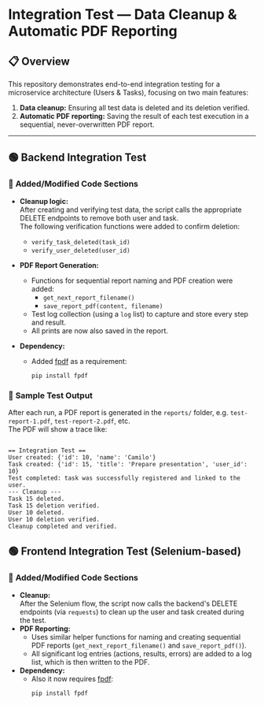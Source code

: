 ﻿# Integration Test — Data Cleanup & Automatic PDF Reporting

## 📋 Overview

This repository demonstrates end-to-end integration testing for a microservice architecture (Users & Tasks), focusing on two main features:
1. **Data cleanup:** Ensuring all test data is deleted and its deletion verified.
2. **Automatic PDF reporting:** Saving the result of each test execution in a sequential, never-overwritten PDF report.

---

## 🟢 **Backend Integration Test**

### 🔧 **Added/Modified Code Sections**
- **Cleanup logic:**  
  After creating and verifying test data, the script calls the appropriate DELETE endpoints to remove both user and task.  
  The following verification functions were added to confirm deletion:
  - `verify_task_deleted(task_id)`
  - `verify_user_deleted(user_id)`

- **PDF Report Generation:**  
  - Functions for sequential report naming and PDF creation were added:
    - `get_next_report_filename()`
    - `save_report_pdf(content, filename)`
  - Test log collection (using a `log` list) to capture and store every step and result.
  - All prints are now also saved in the report.

- **Dependency:**  
  - Added [fpdf](https://pyfpdf.github.io/fpdf2/) as a requirement:
    ```
    pip install fpdf
    ```

### 📝 **Sample Test Output**
After each run, a PDF report is generated in the `reports/` folder, e.g. `test-report-1.pdf`, `test-report-2.pdf`, etc.  
The PDF will show a trace like:

```Test Result: SUCCESS

== Integration Test ==  
User created: {'id': 10, 'name': 'Camilo'}  
Task created: {'id': 15, 'title': 'Prepare presentation', 'user_id': 10}  
Test completed: task was successfully registered and linked to the user.  
--- Cleanup ---  
Task 15 deleted.  
Task 15 deletion verified.  
User 10 deleted.  
User 10 deletion verified.  
Cleanup completed and verified.

```
## 🟢 **Frontend Integration Test (Selenium-based)**

### 🔧 **Added/Modified Code Sections**
- **Cleanup:**  
  After the Selenium flow, the script now calls the backend's DELETE endpoints (via `requests`) to clean up the user and task created during the test.
- **PDF Reporting:**  
  - Uses similar helper functions for naming and creating sequential PDF reports (`get_next_report_filename()` and `save_report_pdf()`).
  - All significant log entries (actions, results, errors) are added to a log list, which is then written to the PDF.
- **Dependency:**  
  - Also it now requires [fpdf](https://pyfpdf.github.io/fpdf2/):
    ```
    pip install fpdf
    ```

